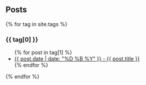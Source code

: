 ## Posts


{% for tag in site.tags %}
  <h3>{{ tag[0] }}</h3>
  <ul>
    {% for post in tag[1] %}
      <li><a href="{{ post.url }}">{{ post.date | date: "%D %B %Y" }} - {{ post.title }}</a></li>
    {% endfor %}
  </ul>
{% endfor %}
